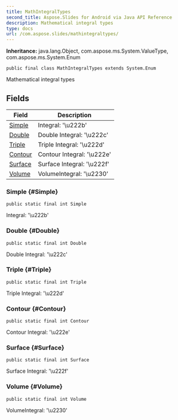 ```yaml
---
title: MathIntegralTypes
second_title: Aspose.Slides for Android via Java API Reference
description: Mathematical integral types
type: docs
url: /com.aspose.slides/mathintegraltypes/
---
```

**Inheritance:**
java.lang.Object, com.aspose.ms.System.ValueType, com.aspose.ms.System.Enum
```
public final class MathIntegralTypes extends System.Enum
```

Mathematical integral types
## Fields

| Field | Description |
| --- | --- |
| [Simple](#Simple) | Integral: '\\u222b' |
| [Double](#Double) | Double Integral: '\\u222c' |
| [Triple](#Triple) | Triple Integral: '\\u222d' |
| [Contour](#Contour) | Contour Integral: '\\u222e' |
| [Surface](#Surface) | Surface Integral: '\\u222f' |
| [Volume](#Volume) | VolumeIntegral: '\\u2230' |
### Simple {#Simple}
```
public static final int Simple
```


Integral: '\\u222b'

### Double {#Double}
```
public static final int Double
```


Double Integral: '\\u222c'

### Triple {#Triple}
```
public static final int Triple
```


Triple Integral: '\\u222d'

### Contour {#Contour}
```
public static final int Contour
```


Contour Integral: '\\u222e'

### Surface {#Surface}
```
public static final int Surface
```


Surface Integral: '\\u222f'

### Volume {#Volume}
```
public static final int Volume
```


VolumeIntegral: '\\u2230'

